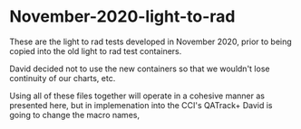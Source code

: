 # November-2020-light-to-rad

These are the light to rad tests developed in November 2020, prior to being copied into the old light to rad test containers.

David decided not to use the new containers so that we wouldn't lose continuity of our charts, etc.  

Using all of these files together will operate in a cohesive manner as presented here, but in implemenation into the CCI's QATrack+ David is going to change the macro names,
